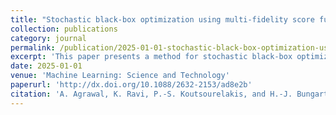 ```yaml
---
title: "Stochastic black-box optimization using multi-fidelity score function estimator"
collection: publications
category: journal
permalink: /publication/2025-01-01-stochastic-black-box-optimization-using-multi-fidelity-score-function-estimator
excerpt: 'This paper presents a method for stochastic black-box optimization using a multi-fidelity score function estimator, with applications in optimization problems.'
date: 2025-01-01
venue: 'Machine Learning: Science and Technology'
paperurl: 'http://dx.doi.org/10.1088/2632-2153/ad8e2b'
citation: 'A. Agrawal, K. Ravi, P.-S. Koutsourelakis, and H.-J. Bungartz. (2025). &quot;Stochastic black-box optimization using multi-fidelity score function estimator.&quot; <i>Machine Learning: Science and Technology</i>, 6(1), 015024.'
---
```

